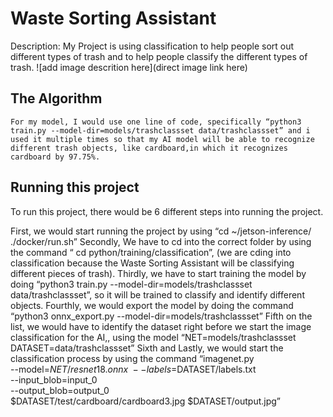 # Waste Sorting Assistant 

 Description: My Project is using classification to help people sort out different types of trash and to help people classify the different types of trash. 
![add image descrition here](direct image link here)

## The Algorithm

	For my model, I would use one line of code, specifically “python3 train.py --model-dir=models/trashclassset data/trashclassset” and i used it multiple times so that my AI model will be able to recognize different trash objects, like cardboard,in which it recognizes cardboard by 97.75%.

## Running this project

To run this project, there would be 6 different steps into running the project. 

First, we would start running the project by using “cd ~/jetson-inference/
./docker/run.sh”
Secondly, We have to cd into the correct folder by using the command “
cd python/training/classification”, (we are cding into classification because the Waste Sorting Assistant will be classifying different pieces of trash).
Thirdly, we have to start training the model by doing “python3 train.py --model-dir=models/trashclassset data/trashclassset”, so it will be trained to classify and identify different objects.
Fourthly, we would export the model by doing the command “python3 onnx_export.py --model-dir=models/trashclassset”
Fifth on the list, we would have to identify the dataset right before we start the image classification for the AI,, using the model “NET=models/trashclassset DATASET=data/trashclassset”
Sixth and Lastly, we would start the classification process by using the command “imagenet.py \
  --model=$NET/resnet18.onnx \
  --labels=$DATASET/labels.txt \
  --input_blob=input_0 \
  --output_blob=output_0 \
  $DATASET/test/cardboard/cardboard3.jpg $DATASET/output.jpg” 

